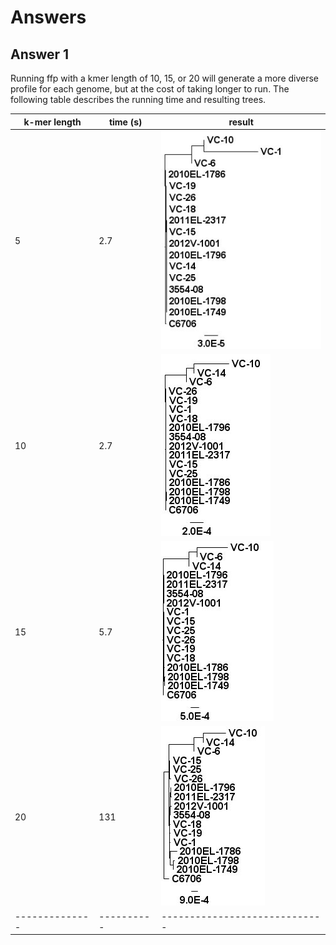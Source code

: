 Answers
=======

Answer 1
--------

Running ffp with a kmer length of 10, 15, or 20 will generate a more diverse profile for each genome, but at the cost of taking longer to run.  The following table describes the running time and resulting trees.

| k-mer length | time (s) | result                      |
|--------------|----------|-----------------------------|
| 5            | 2.7      | ![tree-5.jpg](tree-5.jpg)   |
| 10           | 2.7      | ![tree-10.jpg](tree-10.jpg) |
| 15           | 5.7      | ![tree-15.jpg](tree-15.jpg) |
| 20           | 131      | ![tree-20.jpg](tree-20.jpg) |
|--------------|----------|-----------------------------|
